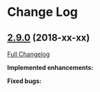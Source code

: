 # Change Log

## [2.9.0](https://github.com/zammad/zammad/tree/2.9.0) (2018-xx-xx)
[Full Changelog](https://github.com/zammad/zammad/compare/2.8.0...2.9.0)

**Implemented enhancements:**




**Fixed bugs:**




